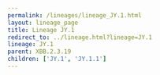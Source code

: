 ```yaml
---
permalink: /lineages/lineage_JY.1.html
layout: lineage_page
title: Lineage JY.1
redirect_to: ../lineage.html?lineage=JY.1
lineage: JY.1
parent: XBB.2.3.19
children: ['JY.1', 'JY.1.1']
---
```

